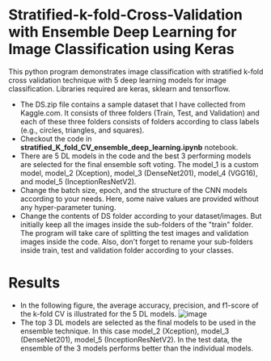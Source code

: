 # Stratified-k-fold-Cross-Validation with Ensemble Deep Learning for Image Classification using Keras
This python program demonstrates image classification with stratified k-fold cross validation technique with 5 deep learning models for image classification. Libraries required are keras, sklearn and tensorflow.
* The DS.zip file contains a sample dataset that I have collected from Kaggle.com. It consists of three folders (Train, Test, and Validation) and each of these three folders consists of folders according to class labels (e.g., circles, triangles, and squares).
* Checkout the code in **stratified_K_fold_CV_ensemble_deep_learning.ipynb** notebook.
* There are 5 DL models in the code and the best 3 performing models are selected for the final ensemble soft voting. The model_1 is a custom model, model_2 (Xception), model_3 (DenseNet201), model_4 (VGG16), and model_5 (InceptionResNetV2). 
* Change the batch size, epoch, and the structure of the CNN models according to your needs. Here, some naive values are provided without any hyper-parameter tuning.
* Change the contents of DS folder according to your dataset/images. But initially keep all the images inside the sub-folders of the "train" folder. The program will take care of splitting the test images and validation images inside the code. Also, don't forget to rename your sub-folders inside train, test and validation folder according to your classes.
# Results
* In the following figure, the average accuracy, precision, and f1-score of the k-fold CV is illustrated for the 5 DL models.
![image](https://user-images.githubusercontent.com/27827295/204691256-cc9996c9-d977-41d5-8a06-7f23257ad483.png)
* The top 3 DL models are selected as the final models to be used in the ensemble technique. In this case model_2 (Xception), model_3 (DenseNet201), model_5 (InceptionResNetV2). In the test data, the ensemble of the 3 models performs better than the individual models.
